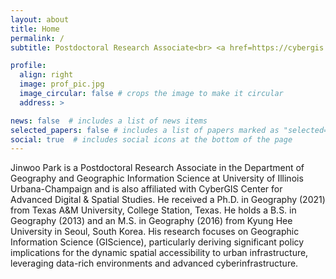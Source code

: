 ```yaml
---
layout: about
title: Home
permalink: /
subtitle: Postdoctoral Research Associate<br> <a href=https://cybergis.illinois.edu/>CyberGIS Center for Advanced Digital and Spatial Studies</a> <br> University of Illinois Urbana-Champaign

profile:
  align: right
  image: prof_pic.jpg
  image_circular: false # crops the image to make it circular
  address: >

news: false  # includes a list of news items
selected_papers: false # includes a list of papers marked as "selected={true}"
social: true  # includes social icons at the bottom of the page
---
```

Jinwoo Park is a Postdoctoral Research Associate in the Department of Geography and Geographic Information Science at University of Illinois Urbana-Champaign and is also affiliated with CyberGIS Center for Advanced Digital & Spatial Studies. He received a Ph.D. in Geography (2021) from Texas A&M University, College Station, Texas. He holds a B.S. in Geography (2013) and an M.S. in Geography (2016) from Kyung Hee University in Seoul, South Korea. His research focuses on Geographic Information Science (GIScience), particularly deriving significant policy implications for the dynamic spatial accessibility to urban infrastructure, leveraging data-rich environments and advanced cyberinfrastructure.

